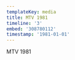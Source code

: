 ```yaml
---
templateKey: media
title: MTV 1981
timeline: '3'
embed: '308780112'
timestamp: '1981-01-01'
---
```

MTV 1981
